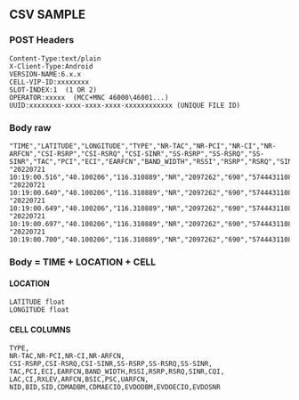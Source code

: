 ## CSV SAMPLE

### POST Headers

    Content-Type:text/plain
    X-Client-Type:Android
    VERSION-NAME:6.x.x
    CELL-VIP-ID:xxxxxxxx
    SLOT-INDEX:1  (1 OR 2)
    OPERATOR:xxxxx  (MCC+MNC 46000\46001...)
    UUID:xxxxxxxx-xxxx-xxxx-xxxx-xxxxxxxxxxxx (UNIQUE FILE ID)

### Body raw

    "TIME","LATITUDE","LONGITUDE","TYPE","NR-TAC","NR-PCI","NR-CI","NR-ARFCN","CSI-RSRP","CSI-RSRQ","CSI-SINR","SS-RSRP","SS-RSRQ","SS-SINR","TAC","PCI","ECI","EARFCN","BAND_WIDTH","RSSI","RSRP","RSRQ","SINR","CQI","LAC","CI","RXLEV","ARFCN","BSIC","PSC","UARFCN","NID","BID","SID","CDMADBM","CDMAECIO","EVDODBM","EVDOECIO","EVDOSNR"
    "20220721 10:19:00.516","40.100206","116.310889","NR","2097262","690","5744431108","504990","","","","-65","-11","23","","","","","","","","","","","2097262","","","","","0","","","","","","","","",""
    "20220721 10:19:00.640","40.100206","116.310889","NR","2097262","690","5744431108","504990","","","","-65","-11","23","","","","","","","","","","","2097262","","","","","0","","","","","","","","",""
    "20220721 10:19:00.649","40.100206","116.310889","NR","2097262","690","5744431108","504990","","","","-65","-11","23","","","","","","","","","","","2097262","","","","","0","","","","","","","","",""
    "20220721 10:19:00.697","40.100206","116.310889","NR","2097262","690","5744431108","504990","","","","-69","-11","","","","","","","","","","","","2097262","","","","","0","","","","","","","","",""
    "20220721 10:19:00.700","40.100206","116.310889","NR","2097262","690","5744431108","504990","","","","-69","-11","","","","","","","","","","","","2097262","","","","","0","","","","","","","","",""

### Body = TIME + LOCATION + CELL

#### LOCATION

    LATITUDE float
    LONGITUDE float

#### CELL COLUMNS

    TYPE,
    NR-TAC,NR-PCI,NR-CI,NR-ARFCN,
    CSI-RSRP,CSI-RSRQ,CSI-SINR,SS-RSRP,SS-RSRQ,SS-SINR,
    TAC,PCI,ECI,EARFCN,BAND_WIDTH,RSSI,RSRP,RSRQ,SINR,CQI,
    LAC,CI,RXLEV,ARFCN,BSIC,PSC,UARFCN,
    NID,BID,SID,CDMADBM,CDMAECIO,EVDODBM,EVDOECIO,EVDOSNR